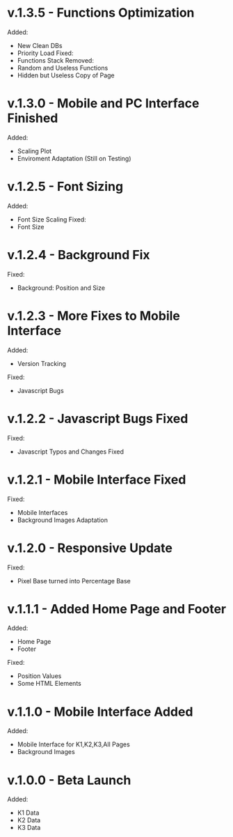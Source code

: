 # v.1.3.5 - Functions Optimization
Added:
- New Clean DBs
- Priority Load
Fixed:
- Functions Stack
Removed:
- Random and Useless Functions
- Hidden but Useless Copy of Page

# v.1.3.0 - Mobile and PC Interface Finished
Added:
- Scaling Plot
- Enviroment Adaptation (Still on Testing)

# v.1.2.5 - Font Sizing
Added:
- Font Size Scaling
Fixed:
- Font Size

# v.1.2.4 - Background Fix
Fixed:
- Background: Position and Size

# v.1.2.3 - More Fixes to Mobile Interface
Added:
- Version Tracking

Fixed:
- Javascript Bugs

# v.1.2.2 - Javascript Bugs Fixed
Fixed:
- Javascript Typos and Changes Fixed

# v.1.2.1 - Mobile Interface Fixed
Fixed:
- Mobile Interfaces
- Background Images Adaptation

# v.1.2.0 - Responsive Update
Fixed:
- Pixel Base turned into Percentage Base

# v.1.1.1 - Added Home Page and Footer
Added:
- Home Page
- Footer

Fixed:
- Position Values
- Some HTML Elements

# v.1.1.0 - Mobile Interface Added
Added:
- Mobile Interface for K1,K2,K3,All Pages
- Background Images

# v.1.0.0 - Beta Launch
Added:
- K1 Data
- K2 Data
- K3 Data
